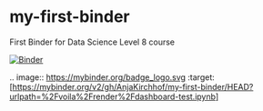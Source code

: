 # my-first-binder
First Binder for Data Science Level 8 course 

[![Binder](https://mybinder.org/badge_logo.svg)](https://mybinder.org/v2/gh/AnjaKirchhof/my-first-binder/HEAD?labpath=%2Fvoila%2Frender%2Fdashboard-test.ipynb)


.. image:: https://mybinder.org/badge_logo.svg
 :target: [https://mybinder.org/v2/gh/AnjaKirchhof/my-first-binder/HEAD?urlpath=%2Fvoila%2Frender%2Fdashboard-test.ipynb]
 
